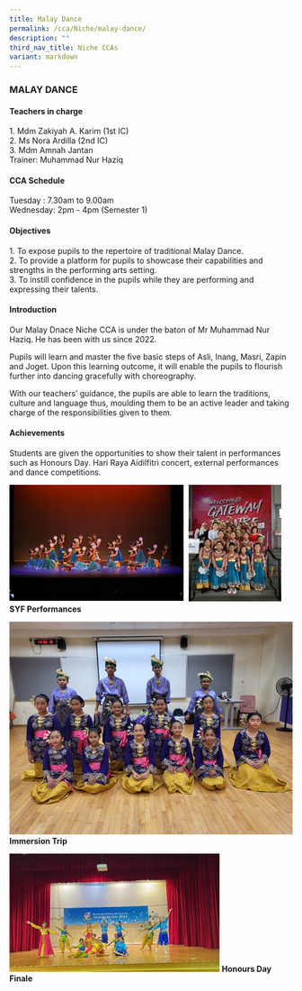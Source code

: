 ```yaml
---
title: Malay Dance
permalink: /cca/Niche/malay-dance/
description: ""
third_nav_title: Niche CCAs
variant: markdown
---
```

### MALAY DANCE

#### Teachers in charge

1\. Mdm Zakiyah A. Karim (1st IC) <br>
2\. Ms Nora Ardilla (2nd IC) <br>
3\.&nbsp;Mdm Amnah Jantan <br>
Trainer: Muhammad Nur Haziq

#### CCA Schedule

Tuesday : 7.30am to 9.00am <br>
Wednesday: 2pm - 4pm&nbsp;(Semester 1)&nbsp;

#### Objectives

1\. To expose pupils to the repertoire of traditional Malay Dance. <br>
2. To provide a platform for pupils to showcase their capabilities and strengths in the performing arts setting. <br>
3. To instill confidence in the pupils while they are performing and expressing their talents.

#### Introduction

Our Malay Dnace Niche CCA is under the baton of Mr Muhammad Nur Haziq. He has been with us since 2022. 

Pupils will learn and master the five basic steps of Asli, Inang, Masri, Zapin and Joget. Upon this learning outcome, it will enable the pupils to flourish further into dancing gracefully with choreography.

With our teachers’ guidance, the pupils are able to learn the traditions, culture and language thus, moulding them to be an active leader and taking charge of the responsibilities given to them.  
  
	
#### Achievements

Students are given the opportunities to show their talent in performances such as Honours Day. Hari Raya Aidilfitri concert, external performances and dance competitions. 

![](/images/Malay%20Dance%201.jpg)
          **SYF Performances**
					
![](/images/1%20(24).jpg)
          **Immersion Trip**
					
![Honours Day Finale](/images/Malay%20Dance%202.jpg)
                   **Honours Day Finale**